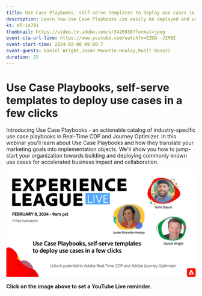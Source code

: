 ```yaml
---
title: Use Case Playbooks, self-serve templates to deploy use cases in a few clicks
description: Learn how Use Case Playbooks can easily be deployed and unlock potential in Adobe Real-Time CDP and Adobe Journey Optimizer.
kt: KT-14791
thumbnail: https://video.tv.adobe.com/v/3426930?format=jpeg
event-cta-url-live: https://www.youtube.com/watch?v=EZGQ--J2M9I
event-start-time: 2024-02-08 09:00-7
event-guests: Daniel Wright,Josée Monette-Healey,Rohit Basuri
duration: 25
---
```

# Use Case Playbooks, self-serve templates to deploy use cases in a few clicks

Introducing Use Case Playbooks - an actionable catalog of industry-specific use case playbooks in Real-Time CDP and Journey Optimizer. In this webinar you'll learn about Use Case Playbooks and how they translate your marketing goals into implementation objects. We'll show you how to jump-start your organization towards building and deploying commonly known use cases for accelerated business impact and collaboration.

[![ExL LIVE Feb 08 2024](assets/WebBanner-Feb08-2024.jpg)](https://www.youtube.com/watch?v=EZGQ--J2M9I)

**Click on the image above to set a YouTube Live reminder**.

